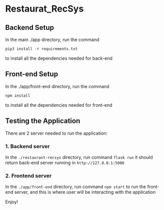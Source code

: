 # Restaurat_RecSys

## Backend Setup
In the main ./app directory, run the command
```
pip3 install -r requirements.txt
```
to install all the dependencies needed for back-end

## Front-end Setup
In the ./app/front-end directory, run the command
```
npm install
```
to install all the dependencies needed for front-end

## Testing the Application
There are 2 server needed to run the application:
### 1. Backend server
In the `./restaurant-recsys` directory, run command
``flask run``
it should return back-end server running in ``http://127.0.0.1:5000``

### 2. Frontend server
In the `./app/front-end` directory, run command
``npm start``
to run the front-end server, and this is where user will be interacting with the application

Enjoy!
